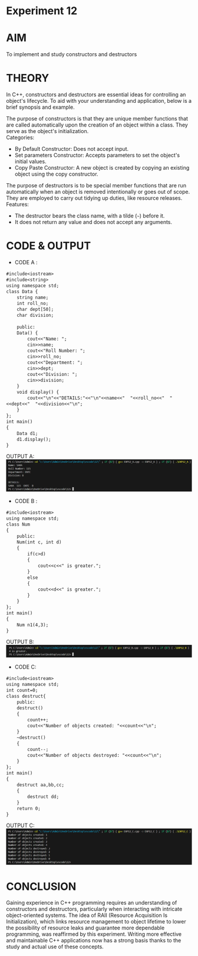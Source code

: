 # Experiment 12
# AIM
To implement and study constructors and destructors
# THEORY
In C++, constructors and destructors are essential ideas for controlling an object's lifecycle. To aid with your understanding and application, below is a brief synopsis and example. <br>

The purpose of constructors is that they are unique member functions that are called automatically upon the creation of an object within a class. They serve as the object's initialization. <BR>
Categories: <BR>
* By Default Constructor: Does not accept input.
* Set parameters Constructor: Accepts parameters to set the object's initial values.
* Copy Paste Constructor: A new object is created by copying an existing object using the copy constructor. <br>

The purpose of destructors is to be special member functions that are run automatically when an object is removed intentionally or goes out of scope. They are employed to carry out tidying up duties, like resource releases.<br>
Features:
* The destructor bears the class name, with a tilde (`~`) before it.
* It does not return any value and does not accept any arguments.

# CODE & OUTPUT 
* CODE A : <BR>
```
#include<iostream> 
#include<string>
using namespace std; 
class Data {
    string name;
    int roll_no;
    char dept[50];
    char division;

    public:
    Data() {
        cout<<"Name: ";
        cin>>name;
        cout<<"Roll Number: ";
        cin>>roll_no;
        cout<<"Department: ";
        cin>>dept;
        cout<<"Division: ";
        cin>>division;
    }
    void display() {
        cout<<"\n"<<"DETAILS:"<<"\n"<<name<<"  "<<roll_no<<"  "<<dept<<"  "<<division<<"\n";
    }
};
int main() 
{
    Data d1;
    d1.display();
}
```
OUTPUT A: <BR>
![CODE 12A](https://github.com/sarakanyal03/CDS_Experiment12/blob/main/12A.png)
* CODE B : <BR>
```
#include<iostream>
using namespace std;
class Num
{
    public:
    Num(int c, int d)
    {
        if(c>d)
        {
            cout<<c<<" is greater.";
        }
        else 
        {
            cout<<d<<" is greater.";
        }
    }
};
int main()
{
    Num n1(4,3);
} 
```
OUTPUT B: <BR>
![CODE 12B](https://github.com/sarakanyal03/CDS_Experiment12/blob/main/12B.png)
* CODE C: <BR>

```
#include<iostream>
using namespace std;
int count=0;
class destruct{
    public:
    destruct()
    {
        count++;
        cout<<"Number of objects created: "<<count<<"\n";
    }
    ~destruct()
    {
        count--;
        cout<<"Number of objects destroyed: "<<count<<"\n";
    }
};
int main()
{
    destruct aa,bb,cc;
    {
        destruct dd;
    }
    return 0;
} 
```
OUTPUT C: <BR>
![CODE 12C](https://github.com/sarakanyal03/CDS_Experiment12/blob/main/12C.png)

# CONCLUSION
Gaining experience in C++ programming requires an understanding of constructors and destructors, particularly when interacting with intricate object-oriented systems. The idea of RAII (Resource Acquisition Is Initialization), which links resource management to object lifetime to lower the possibility of resource leaks and guarantee more dependable programming, was reaffirmed by this experiment. Writing more effective and maintainable C++ applications now has a strong basis thanks to the study and actual use of these concepts.
